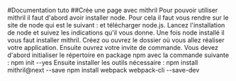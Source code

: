 #Documentation tuto 
##Crée une page avec mithril 
Pour pouvoir utiliser mithril il faut d'abord avoir installer node. Pour cela il faut vous rendre sur le site de node qui est le suivant : et télécharger node.js. Lancez l'installation de node et suivez les indications qu'il vous donne. Une fois node installé il vous faut installer mithril. Créez ou ouvrez le dossier où vous allez réaliser votre application. Ensuite ouvrez votre invite de commande. Vous devez d'abord initialiser le répertoire en package npm avec la commande suivante : npm init --yes Ensuite installer les outils nécessaire : 
    npm install mithril@next --save 
    npm install webpack webpack-cli --save-dev
    
    
